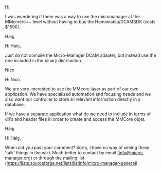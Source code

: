 Hi,

  I was wondering if there was a way to use the micromanager at the MMcore/c++ level without having to buy the Hamamatsu/DCAMSDK (costs $1500).

Haig

Hi Haig,

Just do not compile the Micro-Manager DCAM adapter, but instead use the one included in the binary distribution.

Nico

Hi Nico,

  We are very interested to use the MMcore layer as part of our own application.  We have specialized automation and focusing needs and we also want our controller to store all relevant information directly in a database.

  If we have a separate application what do we need to include in terms of dll's and header files in order to create and access the MMCore objet.

Haig

Hi Haig,

When did you post your comment?  Sorry, I have no way of seeing these 'talk' things in the wiki.  Much better to contact by email (info@micro-manager.org) or through the mailing list (https://lists.sourceforge.net/lists/listinfo/micro-manager-general)
